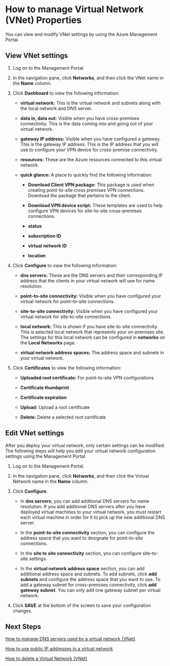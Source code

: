 <!-- deleted in Global -->

<properties 
   pageTitle="How to manage Virtual Network (VNet) Properties"
   description="Learn how to view and edit virtual network settings"
   services="virtual-network"
   documentationCenter="na"
   authors="telmosampaio"
   manager="carmonm"
   editor="tysonn" />
<tags
	ms.service="virtual-network"
	ms.date="12/11/2015"
	wacn.date=""/>

# How to manage Virtual Network (VNet) Properties
You can view and modify VNet settings by using the Azure Management Portal.

## View VNet settings

1. Log on to the Management Portal.

1. In the navigation pane, click **Networks**, and then click the VNet name in the **Name** column.

1. Click **Dashboard** to view the following information:

	- **virtual network:** This is the virtual network and subnets along with the local network and DNS server.

	- **data in, data out:** Visible when you have cross-premises connectivity. This is the data coming into and going out of your virtual network.

	- **gateway IP address:** Visible when you have configured a gateway. This is the gateway IP address. This is the IP address that you will use to configure your VPN device for cross-premise connectivity.

	- **resources:** These are the Azure resources connected to this virtual network.

	- **quick glance:** A place to quickly find the following information:

		- **Download Client VPN package:** This package is used when creating point-to-site cross premises VPN connections. Download the package that pertains to the client.

		- **Download VPN device script:** These templates are used to help configure VPN devices for site-to-site cross-premises connections.

		- **status**

		- **subscription ID**
		
		- **virtual network ID**
		
		- **location**

1. Click **Configure** to view the following information:

	- **dns servers:** These are the DNS servers and their corresponding IP address that the clients in your virtual network will use for name resolution.

	- **point-to-site connectivity:** Visible when you have configured your virtual network for point-to-site connections.

	- **site-to-site connectivity:** Visible when you have configured your virtual network for site-to-site connections.

	- **local network:** This is shown if you have site-to-site connectivity. This is selected local network that represents your on-premises site. The settings for this local network can be configured in **networks** on the **Local Networks** page.
	
	- **virtual network address spaces:** The address space and subnets in your virtual network.

1. Click **Certificates** to view the following information:

	- **Uploaded root certificate:** For point-to-site VPN configurations
	
	- **Certificate thumbprint**
	
	- **Certificate expiration**
	
	- **Upload:** Upload a root certificate
	
	- **Delete:** Delete a selected root certificate

## Edit VNet settings

After you deploy your virtual network, only certain settings can be modified. The following steps will help you edit your virtual network configuration settings using the Management Portal.

1. Log on to the Management Portal.

1. In the navigation pane, click **Networks**, and then click the Virtual Network name in the **Name** column.

1. Click **Configure**.

	- In **dns servers**, you can add additional DNS servers for name resolution. If you add additional DNS servers after you have deployed virtual machines to your virtual network, you must restart each virtual machine in order for it to pick up the new additional DNS server.
	
	- In the **point-to-site connectivity** section, you can configure the address space that you want to designate for point-to-site connections.
	
	- In the **site to site connectivity** section, you can configure site-to-site settings.
	
	- In the **virtual network address space** section, you can add additional address space and subnets. To add subnets, click **add subnets** and configure the address space that you want to use. To add a gateway subnet for cross-premises connectivity, click **add gateway subnet**. You can only add one gateway subnet per virtual network.

1. Click **SAVE** at the bottom of the screen to save your configuration changes.

## Next Steps

[How to manage DNS servers used by a virtual network (VNet)](/documentation/articles/virtual-networks-manage-dns-in-vnet)

[How to use public IP addresses in a virtual network](/documentation/articles/virtual-networks-public-ip-within-vnet)

[How to delete a Virtual Network (VNet)](/documentation/articles/virtual-networks-delete-vnet) 